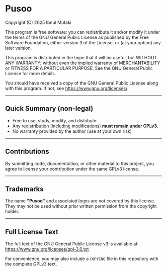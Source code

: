 # Pusoo

Copyright (C) 2025 Ibnul Mutaki

This program is free software: you can redistribute it and/or modify
it under the terms of the GNU General Public License as published by
the Free Software Foundation, either version 3 of the License, or
(at your option) any later version.

This program is distributed in the hope that it will be useful,
but WITHOUT ANY WARRANTY; without even the implied warranty of
MERCHANTABILITY or FITNESS FOR A PARTICULAR PURPOSE.  See the
GNU General Public License for more details.

You should have received a copy of the GNU General Public License
along with this program.  If not, see <https://www.gnu.org/licenses/>.

---

## Quick Summary (non-legal)

- Free to use, study, modify, and distribute.
- Any redistribution (including modifications) **must remain under GPLv3**.
- No warranty provided by the author (use at your own risk)

---

## Contributions

By submitting code, documentation, or other material to this project,
you agree to license your contribution under the same GPLv3 license.

---

## Trademarks

The name **"Pusoo"** and associated logos are not covered by this license.
They may not be used without prior written permission from the copyright holder.

---

## Full License Text

The full text of the GNU General Public License v3 is available at:
<https://www.gnu.org/licenses/gpl-3.0.txt>

For convenience, you may also include a `COPYING` file in this repository
with the complete GPLv3 text.